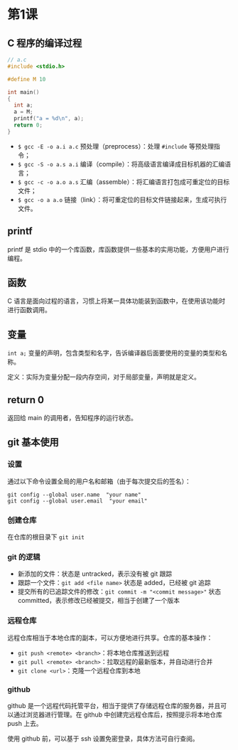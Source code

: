 # 第1课

## C 程序的编译过程

```c
// a.c
#include <stdio.h>

#define M 10

int main()
{
  int a;
  a = M;
  printf("a = %d\n", a);
  return 0;
}
```

- `$ gcc -E -o a.i a.c` 预处理（preprocess）：处理 `#include` 等预处理指令；
- `$ gcc -S -o a.s a.i` 编译（compile）：将高级语言编译成目标机器的汇编语言；
- `$ gcc -c -o a.o a.s` 汇编（assemble）：将汇编语言打包成可重定位的目标文件；
- `$ gcc -o a a.o` 链接（link）：将可重定位的目标文件链接起来，生成可执行文件。

## printf

printf 是 stdio 中的一个库函数，库函数提供一些基本的实用功能，方便用户进行编程。

## 函数

C 语言是面向过程的语言，习惯上将某一具体功能装到函数中，在使用该功能时进行函数调用。

## 变量

`int a;` 变量的声明，包含类型和名字，告诉编译器后面要使用的变量的类型和名称。

定义：实际为变量分配一段内存空间，对于局部变量，声明就是定义。

## return 0

返回给 main 的调用者，告知程序的运行状态。

## git 基本使用

### 设置

通过以下命令设置全局的用户名和邮箱（由于每次提交后的签名）：
```shell
git config --global user.name  "your name"
git config --global user.email  "your email"
```

### 创建仓库

在仓库的根目录下 `git init`

### git 的逻辑

- 新添加的文件：状态是 untracked，表示没有被 git 跟踪
- 跟踪一个文件：`git add <file name>` 状态是 added，已经被 git 追踪
- 提交所有的已追踪文件的修改：`git commit -m "<commit message>"` 状态 committed，表示修改已经被提交，相当于创建了一个版本

### 远程仓库

远程仓库相当于本地仓库的副本，可以方便地进行共享。仓库的基本操作：

- `git push <remote> <branch>`：将本地仓库推送到远程
- `git pull <remote> <branch>`：拉取远程的最新版本，并自动进行合并
- `git clone <url>`：克隆一个远程仓库到本地

### github

github 是一个远程代码托管平台，相当于提供了存储远程仓库的服务器，并且可以通过浏览器进行管理。在 github 中创建完远程仓库后，按照提示将本地仓库 push 上去。

使用 github 前，可以基于 ssh 设置免密登录，具体方法可自行查阅。
